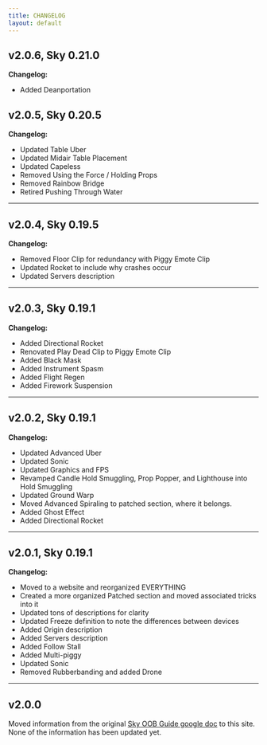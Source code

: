 ```yaml
---
title: CHANGELOG
layout: default
---
```


## v2.0.6, Sky 0.21.0
**Changelog:**
- Added Deanportation

## v2.0.5, Sky 0.20.5
**Changelog:**
- Updated Table Uber
- Updated Midair Table Placement
- Updated Capeless
- Removed Using the Force / Holding Props
- Removed Rainbow Bridge
- Retired Pushing Through Water

---

## v2.0.4, Sky 0.19.5
**Changelog:**
- Removed Floor Clip for redundancy with Piggy Emote Clip
- Updated Rocket to include why crashes occur
- Updated Servers description

---

## v2.0.3, Sky 0.19.1
**Changelog:**
- Added Directional Rocket
- Renovated Play Dead Clip to Piggy Emote Clip
- Added Black Mask
- Added Instrument Spasm
- Added Flight Regen
- Added Firework Suspension

---

## v2.0.2, Sky 0.19.1
**Changelog:**
- Updated Advanced Uber
- Updated Sonic
- Updated Graphics and FPS
- Revamped Candle Hold Smuggling, Prop Popper, and Lighthouse into Hold Smuggling
- Updated Ground Warp
- Moved Advanced Spiraling to patched section, where it belongs.
- Added Ghost Effect
- Added Directional Rocket

---

## v2.0.1, Sky 0.19.1
**Changelog:**
- Moved to a website and reorganized EVERYTHING
- Created a more organized Patched section and moved associated tricks into it
- Updated tons of descriptions for clarity
- Updated Freeze definition to note the differences between devices
- Added Origin description
- Added Servers description
- Added Follow Stall
- Added Multi-piggy
- Updated Sonic
- Removed Rubberbanding and added Drone

---

## v2.0.0
Moved information from the original [Sky OOB Guide google doc](https://docs.google.com/document/d/1Inh4q4008EtxY2b1PZnKJArfwUiFuxawXJ8lw3KaelM) to this site. None of the information has been updated yet.
